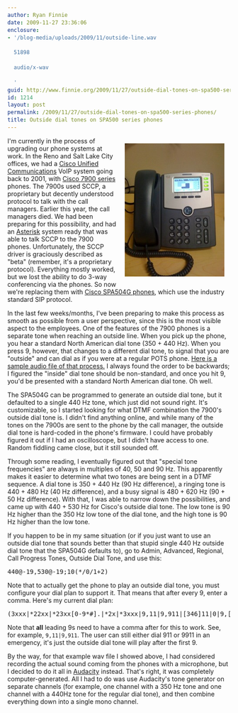 ```yaml
---
author: Ryan Finnie
date: 2009-11-27 23:36:06
enclosure:
- '/blog-media/uploads/2009/11/outside-line.wav

  51898

  audio/x-wav

  '
guid: http://www.finnie.org/2009/11/27/outside-dial-tones-on-spa500-series-phones/
id: 1214
layout: post
permalink: /2009/11/27/outside-dial-tones-on-spa500-series-phones/
title: Outside dial tones on SPA500 series phones
---
```

[<img src="/blog-media/2009/11/photo-225x300.jpg" alt="Cisco SPA504G" title="Cisco SPA504G" width="225" height="300" style="float: right; margin: 1em;" />](/blog-media/2009/11/photo.jpg)I'm currently in the process of upgrading our phone systems at work. In the Reno and Salt Lake City offices, we had a [Cisco Unified Communications](http://www.cisco.com/en/US/netsol/ns151/networking_solutions_unified_communications_home.html) VoIP system going back to 2001, with [Cisco 7900 series](http://www.cisco.com/en/US/products/hw/phones/ps379/index.html) phones. The 7900s used SCCP, a proprietary but decently understood protocol to talk with the call managers. Earlier this year, the call managers died. We had been preparing for this possibility, and had an [Asterisk](http://www.asterisk.org/) system ready that was able to talk SCCP to the 7900 phones. Unfortunately, the SCCP driver is graciously described as "beta" (remember, it's a proprietary protocol). Everything mostly worked, but we lost the ability to do 3-way conferencing via the phones. So now we're replacing them with [Cisco SPA504G phones](http://blog.voipsupply.com/first-look-cisco-spa504g-ip-phone), which use the industry standard SIP protocol.

In the last few weeks/months, I've been preparing to make this process as smooth as possible from a user perspective, since this is the most visible aspect to the employees. One of the features of the 7900 phones is a separate tone when reaching an outside line. When you pick up the phone, you hear a standard North American dial tone (350 + 440 Hz). When you press 9, however, that changes to a different dial tone, to signal that you are "outside" and can dial as if you were at a regular POTS phone. [Here is a sample audio file of that process.](/blog-media/2009/11/outside-line.wav) I always found the order to be backwards; I figured the "inside" dial tone should be non-standard, and once you hit 9, you'd be presented with a standard North American dial tone. Oh well.

The SPA504G can be programmed to generate an outside dial tone, but it defaulted to a single 440 Hz tone, which just did not sound right. It's customizable, so I started looking for what DTMF combination the 7900's outside dial tone is. I didn't find anything online, and while many of the tones on the 7900s are sent to the phone by the call manager, the outside dial tone is hard-coded in the phone's firmware. I could have probably figured it out if I had an oscilloscope, but I didn't have access to one. Random fiddling came close, but it still sounded off.

Through some reading, I eventually figured out that "special tone frequencies" are always in multiples of 40, 50 and 90 Hz. This apparently makes it easier to determine what two tones are being sent in a DTMF sequence. A dial tone is 350 + 440 Hz (90 Hz difference), a ringing tone is 440 + 480 Hz (40 Hz difference), and a busy signal is 480 + 620 Hz (90 + 50 Hz difference). With that, I was able to narrow down the possibilities, and came up with 440 + 530 Hz for Cisco's outside dial tone. The low tone is 90 Hz higher than the 350 Hz low tone of the dial tone, and the high tone is 90 Hz higher than the low tone.

If you happen to be in my same situation (or if you just want to use an outside dial tone that sounds better than that stupid single 440 Hz outside dial tone that the SPA504G defaults to), go to Admin, Advanced, Regional, Call Progress Tones, Outside Dial Tone, and use this:

<pre>440@-19,530@-19;10(*/0/1+2)</pre>

Note that to actually get the phone to play an outside dial tone, you must configure your dial plan to support it. That means that after every 9, enter a comma. Here's my current dial plan:

<pre>(3xxx|*22xx|*23xx[0-9*#].|*2x|*3xxx|9,11|9,911|[346]11|0|9,[2-9]xxxxxx|9,1[2-9]xx[2-9]xxxxxx|9,011xx[0-9*#].)</pre>

Note that **all** leading 9s need to have a comma after for this to work. See, for example, `9,11|9,911`. The user can still either dial 911 or 9911 in an emergency, it's just the outside dial tone will play after the first 9.

By the way, for that example wav file I showed above, I had considered recording the actual sound coming from the phones with a microphone, but I decided to do it all in [Audacity](http://audacity.sourceforge.net/) instead. That's right, it was completely computer-generated. All I had to do was use Audacity's tone generator on separate channels (for example, one channel with a 350 Hz tone and one channel with a 440Hz tone for the regular dial tone), and then combine everything down into a single mono channel.
